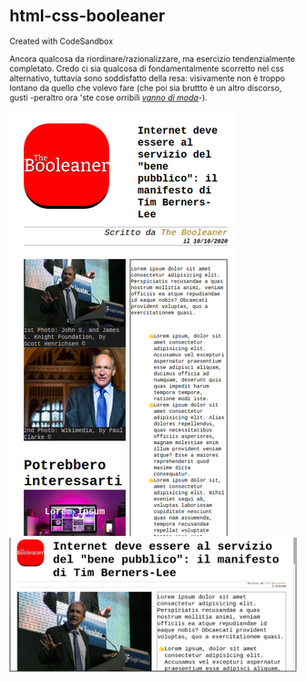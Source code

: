 # html-css-booleaner

Created with CodeSandbox

Ancora qualcosa da riordinare/razionalizzare, ma esercizio tendenzialmente completato.
Credo ci sia qualcosa di fondamentalmente scorretto nel css alternativo, tuttavia sono soddisfatto della resa:
visivamente non è troppo lontano da quello che volevo fare (che poi sia bruttto è un altro discorso, gusti -peraltro ora 'ste cose orribili [_vanno di moda_](https://brutalistwebsites.com/)-).

![collassato](img/screenshot-collapsed.png?raw=true)
![schermo intero](img/screenshot-fullscreen.png?raw=true)
